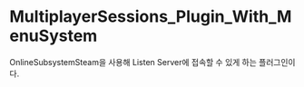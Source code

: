 # MultiplayerSessions_Plugin_With_MenuSystem  
OnlineSubsystemSteam을 사용해 Listen Server에 접속할 수 있게 하는 플러그인이다.
